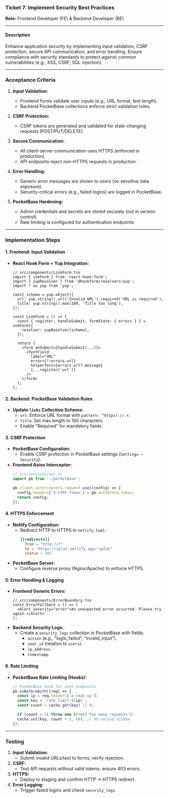 ### **Ticket 7: Implement Security Best Practices**  
**Role:** Frontend Developer (FE) & Backend Developer (BE)  

---

#### **Description**  
Enhance application security by implementing input validation, CSRF protection, secure API communication, and error handling. Ensure compliance with security standards to protect against common vulnerabilities (e.g., XSS, CSRF, SQL injection).  

---

### **Acceptance Criteria**  
1. **Input Validation:**  
   - Frontend forms validate user inputs (e.g., URL format, text length).  
   - Backend PocketBase collections enforce strict validation rules.  

2. **CSRF Protection:**  
   - CSRF tokens are generated and validated for state-changing requests (POST/PUT/DELETE).  

3. **Secure Communication:**  
   - All client-server communication uses HTTPS (enforced in production).  
   - API endpoints reject non-HTTPS requests in production.  

4. **Error Handling:**  
   - Generic error messages are shown to users (no sensitive data exposure).  
   - Security-critical errors (e.g., failed logins) are logged in PocketBase.  

5. **PocketBase Hardening:**  
   - Admin credentials and secrets are stored securely (not in version control).  
   - Rate limiting is configured for authentication endpoints.  

---

### **Implementation Steps**  

#### **1. Frontend: Input Validation**  
- **React Hook Form + Yup Integration:**  
  ```tsx  
  // src/components/LinkForm.tsx  
  import { useForm } from 'react-hook-form';  
  import { yupResolver } from '@hookform/resolvers/yup';  
  import * as yup from 'yup';  

  const schema = yup.object({  
    url: yup.string().url('Invalid URL').required('URL is required'),  
    title: yup.string().max(100, 'Title too long'),  
  });  

  const LinkForm = () => {  
    const { register, handleSubmit, formState: { errors } } = useForm({  
      resolver: yupResolver(schema),  
    });  

    return (  
      <form onSubmit={handleSubmit(...)}>  
        <TextField  
          label="URL"  
          error={!!errors.url}  
          helperText={errors.url?.message}  
          {...register('url')}  
        />  
      </form>  
    );  
  };  
  ```  

#### **2. Backend: PocketBase Validation Rules**  
- **Update `links` Collection Schema:**  
  - `url`: Enforce URL format with `pattern: ^https?://.+`.  
  - `title`: Set max length to 100 characters.  
  - Enable "Required" for mandatory fields.  

#### **3. CSRF Protection**  
- **PocketBase Configuration:**  
  - Enable CSRF protection in PocketBase settings (`Settings → Security`).  
- **Frontend Axios Interceptor:**  
  ```ts  
  // src/services/api.ts  
  import pb from './pocketbase';  

  pb.client.interceptors.request.use((config) => {  
    config.headers['X-CSRF-Token'] = pb.authStore.token;  
    return config;  
  });  
  ```  

#### **4. HTTPS Enforcement**  
- **Netlify Configuration:**  
  - Redirect HTTP to HTTPS in `netlify.toml`:  
    ```toml  
    [[redirects]]  
      from = "http://*"  
      to = "https://splat.netlify.app/:splat"  
      status = 301  
    ```  
- **PocketBase Server:**  
  - Configure reverse proxy (Nginx/Apache) to enforce HTTPS.  

#### **5. Error Handling & Logging**  
- **Frontend Generic Errors:**  
  ```tsx  
  // src/components/ErrorBoundary.tsx  
  const ErrorFallback = () => (  
    <Alert severity="error">An unexpected error occurred. Please try again.</Alert>  
  );  
  ```  
- **Backend Security Logs:**  
  - Create a `security_logs` collection in PocketBase with fields:  
    - `action` (e.g., "login_failed", "invalid_input").  
    - `user_id` (relation to `users`).  
    - `ip_address`.  
    - `timestamp`.  

#### **6. Rate Limiting**  
- **PocketBase Rate Limiting (Hooks):**  
  ```js  
  // PocketBase hook for auth endpoints  
  pb.onBeforeAuth((req) => {  
    const ip = req.headers['x-real-ip'];  
    const key = `rate_limit:${ip}`;  
    const count = cache.get(key) || 0;  

    if (count > 5) throw new Error('Too many requests');  
    cache.set(key, count + 1, 60); // 60-second window  
  });  
  ```  

---

### **Testing**  
1. **Input Validation:**  
   - Submit invalid URLs/text to forms; verify rejection.  
2. **CSRF:**  
   - Test API requests without valid tokens; ensure 403 errors.  
3. **HTTPS:**  
   - Deploy to staging and confirm HTTP → HTTPS redirect.  
4. **Error Logging:**  
   - Trigger failed logins and check `security_logs`.  

